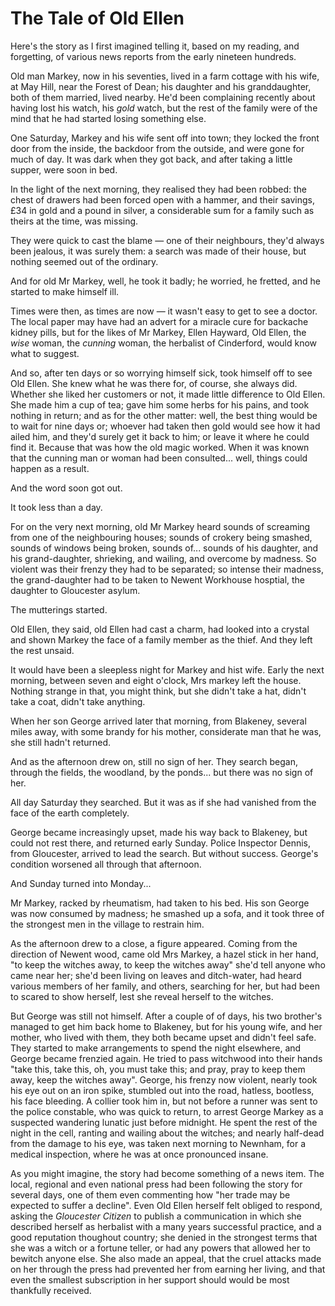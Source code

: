 # The Tale of Old Ellen

Here's the story as I first imagined telling it, based on my reading, and forgetting, of various news reports from the early nineteen hundreds.


Old man Markey, now in his seventies, lived in a farm cottage with his wife, at May Hill, near the Forest of Dean; his daughter and his granddaughter, both of them married, lived nearby. He'd been complaining recently about having lost his watch, his *gold* watch, but the rest of the family were of the mind that he had started losing something else.

One Saturday, Markey and his wife sent off into town; they locked the front door from the inside, the backdoor from the outside, and were gone for much of day. It was dark when they got back, and after taking a little supper, were soon in bed.

In the light of the next morning, they realised they had been robbed: the chest of drawers had been forced open with a hammer, and their savings, £34 in gold and a pound in silver, a considerable sum for a family such as theirs at the time, was missing.

They were quick to cast the blame — one of their neighbours, they'd always been jealous, it was surely them: a search was made of their house, but nothing seemed out of the ordinary.

And for old Mr Markey, well, he took it badly; he worried, he fretted, and he started to make himself ill.

Times were then, as times are now — it wasn't easy to get to see a doctor. The local paper may have had an advert for a miracle cure for backache kidney pills, but for the likes of Mr Markey, Ellen Hayward, Old Ellen, the *wise* woman, the *cunning* woman, the herbalist of Cinderford, would know what to suggest.

And so, after ten days or so worrying himself sick, took himself off to see Old Ellen. She knew what he was there for, of course, she always did. Whether she liked her customers or not, it made little difference to Old Ellen. She made him a cup of tea; gave him some herbs for his pains, and took nothing in return; and as for the other matter: well, the best thing would be to wait for nine days or; whoever had taken then gold would see how it had ailed him, and they'd surely get it back to him; or leave it where he could find it. Because that was how the old magic worked. When it was known that the cunning man or woman had been consulted... well, things could happen as a result.

And the word soon got out.

It took less than a day.

For on the very next morning, old Mr Markey heard sounds of screaming from one of the neighbouring houses; sounds of crokery being smashed, sounds of windows being broken, sounds of... sounds of his daughter, and his grand-daughter, shrieking, and wailing, and overcome by madness. So violent was their frenzy they had to be separated; so intense their madness, the grand-daughter had to be taken to Newent Workhouse hosptial, the daughter to Gloucester asylum.

The mutterings started.

Old Ellen, they said, old Ellen had cast a charm, had looked into a crystal and shown Markey the face of a family member as the thief. And they left the rest unsaid.

It would have been a sleepless night for Markey and hist wife. Early the next morning, between seven and eight o'clock, Mrs markey left the house. Nothing strange in that, you might think, but she didn't take a hat, didn't take a coat, didn't take anything.

When her son George arrived later that morning, from Blakeney, several miles away, with some brandy for his mother, considerate man that he was, she still hadn't returned.

And as the afternoon drew on, still no sign of her. They search began, through the fields, the woodland, by the ponds... but there was no sign of her.

All day Saturday they searched. But it was as if she had vanished from the face of the earth completely.

George became increasingly upset, made his way back to Blakeney, but could not rest there, and returned early Sunday. Police Inspector Dennis, from Gloucester, arrived to lead the search. But without success. George's condition worsened all through that afternoon. 

And Sunday turned into Monday...

Mr Markey, racked by rheumatism, had taken to his bed. His son George was now consumed by madness; he smashed up a sofa, and it took three of the strongest men in the village to restrain him.

As the afternoon drew to a close, a figure appeared. Coming from the direction of Newent wood, came old Mrs Markey, a hazel stick in her hand, "to keep the witches away, to keep the witches away" she'd tell anyone who came near her; she'd been living on leaves and ditch-water, had heard various members of her family, and others, searching for her, but had been to scared to show herself, lest she reveal herself to the witches.

But George was still not himself. After a couple of of days, his two brother's managed to get him back home to Blakeney, but for his young wife, and her mother, who lived with them, they both became upset and didn't feel safe. They started to make arrangements to spend the night elsewhere, and George became frenzied again. He tried to pass witchwood into their hands "take this, take this, oh, you must take this; and pray, pray to keep them away, keep the witches away". George, his frenzy now violent, nearly took his eye out on an iron spike, stumbled out into the road, hatless, bootless, his face bleeding. A collier took him in, but not before a runner was sent to the police constable, who was quick to return, to arrest George Markey as a suspected wandering lunatic just before midnight. He spent the rest of the night in the cell, ranting and wailing about the witches; and nearly half-dead from the damage to his eye, was taken next morning to Newnham, for a medical inspection, where he was at once pronounced insane.

As you might imagine, the story had become something of a news item. The local, regional and even national press had been following the story for several days, one of them even commenting how "her trade may be expected to suffer a decline". Even Old Ellen herself felt obliged to respond, asking the *Gloucester Citizen* to publish a communication in which she described herself as herbalist with a many years successful practice, and a good reputation thoughout country; she denied in the strongest terms that she was a witch or a fortune teller, or had any powers that allowed her to bewitch anyone else. She also made an appeal, that the cruel attacks made on her through the press had prevented her from earning her living, and that even the smallest subscription in her support should would be most thankfully received.
